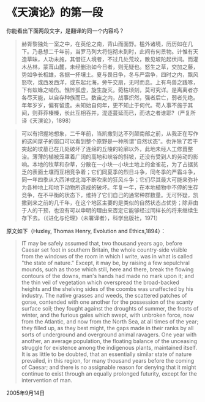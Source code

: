 # 《天演论》的第一段

你能看出下面两段文字，是翻译的同一个内容吗？

> 赫胥黎独处一室之中，在英伦之南，背山而面野。槛外诸境，历历如在几下。乃悬想二千年前，当罗马列大将恺彻未到时，此间有何景物。计惟有天造草昧，人功未施，其借征人境者，不过几处荒坟，散见坡陀起伏间。而灌木丛林，蒙茸山麓，未经删治如今日者，则无疑也。怒生之草，交加之藤，势如争长相雄，各据一抔壤土。夏与畏日争，冬与严霜争，四时之内，飘风怒吹，或西发西洋，或东起北海，旁午交扇，无时而息。上有鸟兽之践啄，下有蚁蝝之啮伤。憔悴孤虚，旋生旋灭。菀枯顷刻，莫可究详。是离离者亦各尽天能，以自存种族而已。数亩之内，战事炽然，强者后亡，弱者先绝。年年岁岁，偏有留遗。未知始自何年，更不知止于何代。苟人事不施于其间，则莽莽榛榛，长此互相吞并，混逐蔓延而已，而诘之者谁耶?（严复所译《天演论》，1898）

> 可以有把握地想象，二千年前，当凯撒到达不列颠南部之前，从我正在写作的这间屋子的窗口可以看到整个原野是一种所谓"自然状态"。也许除了若干突起的坟墓已在几处破坏了连绵的丘陵的轮廓以外，此地未经人工修葺整治。薄薄的植被笼罩着广阔的高地和峡谷的斜坡，还没有受到人的劳动的影响。本地的牧草和杂草，分散在一小块一小块土地上的金雀花，为了占据贫乏的表面土壤而互相竞争着；它们同夏季的烈日斗争，同冬季的严霜斗争，同一年四季从大西洋或北海不断吹来的狂风斗争；它们尽其最大可能来弥补为各种地上和地下动物所造成的破坏。年复一年，在本地植物中不停的生存竞争，在不平衡的状态下，维持了它们自己的通常种群数量。无可怀疑，凯撒到来之前的几千年，在这个地区主要的是类似的自然状态占优势；除非由于人的干预，也没有可以申明的理由来否定它能够经过同样长的将来继续生存下去。（《进化与伦理》（未署译者），科学出版社，1971）

原文如下（Huxley, Thomas Henry, Evolution and Ethics,1894）：

> IT may be safely assumed that, two thousand years ago, before Caesar set foot in southern Britain, the whole country-side visible from the windows of the room in which I write, was in what is called "the state of nature." Except, it may be, by raising a few sepulchral mounds, such as those which still, here and there, break the flowing contours of the downs, man's hands had made no mark upon it; and the thin veil of vegetation which overspread the broad-backed heights and the shelving sides of the coombs was unaffected by his industry. The native grasses and weeds, the scattered patches of gorse, contended with one another for the possession of the scanty surface soil; they fought against the droughts of summer, the frosts of winter, and the furious gales which swept, with unbroken force, now from the Atlantic, and now from the North Sea, at all times of the year; they filled up, as they best might, the gaps made in their ranks by all sorts of underground and overground animal ravagers. One year with another, an average population, the floating balance of the unceasing struggle for existence among the indigenous plants, maintained itself. It is as little to be doubted, that an essentially similar state of nature prevailed, in this region, for many thousand years before the coming of Caesar; and there is no assignable reason for denying that it might continue to exist through an equally prolonged futurity, except for the intervention of man.

2005年9月14日
